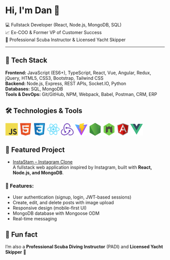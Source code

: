 # Hi, I'm Dan 👋

💻 Fullstack Developer (React, Node.js, MongoDB, SQL)  
📈 Ex-COO & Former VP of Customer Success  
🌊 Professional Scuba Instructor & Licensed Yacht Skipper  

---

## 🚀 Tech Stack
**Frontend:** JavaScript (ES6+), TypeScript, React, Vue, Angular, Redux, jQuery, HTML5, CSS3, Bootstrap, Tailwind CSS  
**Backend:** Node.js, Express, REST APIs, Socket.IO, Python  
**Databases:** SQL, MongoDB  
**Tools & DevOps:** Git/GitHub, NPM, Webpack, Babel, Postman, CRM, ERP  

## 🛠 Technologies & Tools  

<p align="left">
  <img src="https://raw.githubusercontent.com/devicons/devicon/master/icons/javascript/javascript-original.svg" alt="javascript" width="40" height="40"/>
  <img src="https://raw.githubusercontent.com/devicons/devicon/master/icons/html5/html5-original.svg" alt="html5" width="40" height="40"/>
  <img src="https://raw.githubusercontent.com/devicons/devicon/master/icons/css3/css3-original.svg" alt="css3" width="40" height="40"/>
  <img src="https://raw.githubusercontent.com/devicons/devicon/master/icons/react/react-original.svg" alt="react" width="40" height="40"/>
  <img src="https://raw.githubusercontent.com/devicons/devicon/master/icons/redux/redux-original.svg" alt="redux" width="40" height="40"/>
  <img src="https://raw.githubusercontent.com/devicons/devicon/master/icons/vitejs/vitejs-original.svg" alt="vite" width="40" height="40"/>
  <img src="https://raw.githubusercontent.com/devicons/devicon/master/icons/nodejs/nodejs-original.svg" alt="nodejs" width="40" height="40"/>
  <img src="https://raw.githubusercontent.com/devicons/devicon/master/icons/nodemon/nodemon-original.svg" alt="nodemon" width="40" height="40"/>
  <img src="https://raw.githubusercontent.com/devicons/devicon/master/icons/angularjs/angularjs-original.svg" alt="angular" width="40" height="40"/>
  <img src="https://raw.githubusercontent.com/devicons/devicon/master/icons/vuejs/vuejs-original.svg" alt="vue" width="40" height="40"/>
</p>


## 📂 Featured Project
- [InstaStam – Instagram Clone](https://instastam.onrender.com/)  
  A fullstack web application inspired by Instagram, built with **React, Node.js, and MongoDB**.  

 ### 🔑 Features:
- User authentication (signup, login, JWT-based sessions)
- Create, edit, and delete posts with image upload
- Responsive design (mobile-first UI)
- MongoDB database with Mongoose ODM
- Real-time messaging


## 🌴 Fun fact
I’m also a **Professional Scuba Diving Instructor** (PADI) and **Licensed Yacht Skipper** 🌊
